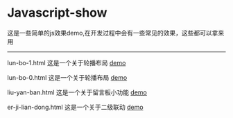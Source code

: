 # Javascript-show
这是一些简单的js效果demo,在开发过程中会有一些常见的效果，这些都可以拿来用
****
 lun-bo-1.html 这是一个关于轮播布局 [demo](https://jackchenggz.github.io/Javascript-show/%E7%AE%80%E5%8D%95js%E7%9A%84%E6%95%88%E6%9E%9C/lun-bo-1.html)  
 
lun-bo-0.html 这是一个关于轮播布局 [demo](https://jackchenggz.github.io/Javascript-show/简单js的效果/lun-bo-0.html)

liu-yan-ban.html 这是一个关于留言板小功能 [demo](https://jackchenggz.github.io/Javascript-show/简单js的效果/liu-yan-ban.html) 

er-ji-lian-dong.html 这是一个关于二级联动 [demo](https://jackchenggz.github.io/Javascript-show/简单js的效果/er-ji-lian-dong.html)
